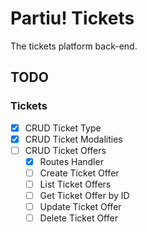 # Partiu! Tickets

The tickets platform back-end.

## TODO

### Tickets

- [x] CRUD Ticket Type
- [X] CRUD Ticket Modalities
- [ ] CRUD Ticket Offers
    - [X] Routes Handler
    - [ ] Create Ticket Offer
    - [ ] List Ticket Offers
    - [ ] Get Ticket Offer by ID
    - [ ] Update Ticket Offer
    - [ ] Delete Ticket Offer
